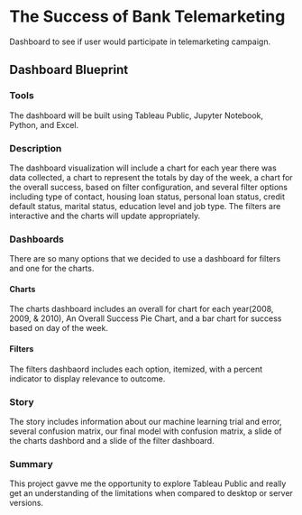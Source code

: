# The Success of Bank Telemarketing
Dashboard to see if user would participate in telemarketing campaign.

## Dashboard Blueprint


### Tools
The dashboard will be built using Tableau Public, Jupyter Notebook, Python, and Excel.

### Description
The dashboard visualization will include a chart for each year there was data collected, a chart to represent the totals by day of the week, a chart for the overall success, based on filter configuration, and several filter options including type of contact, housing loan status, personal loan status, credit default status, marital status, education level and job type. The filters are interactive and the charts will update appropriately.

### Dashboards
There are so many options that we decided to use a dashboard for filters and one for the charts.

#### Charts
The charts dashboard includes an overall for chart for each year(2008, 2009, & 2010), An Overall Success Pie Chart, and a bar chart for success based on day of the week.

#### Filters
The filters dashbaord includes each option, itemized, with a percent indicator to display relevance to outcome.


### Story
The story includes information about our machine learning trial and error, several confusion matrix, our final model with confusion matrix, a slide of the charts dashbord and a slide of the filter dashboard.


### Summary
This project gavve me the opportunity to explore Tableau Public and really get an understanding of the limitations when compared to desktop or server versions.